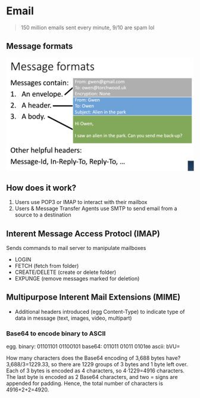 # Email
> 150 million emails sent every minute, 9/10 are spam lol

## Message formats
<img src="images/email_structure.png">

## How does it work?
1. Users use POP3 or IMAP to interact with their mailbox
2. Users & Message Transfer Agents use SMTP to send email from a source to a destination

## Interent Message Access Protocl (IMAP)
Sends commands to mail server to manipulate mailboxes
* LOGIN
* FETCH (fetch from folder)
* CREATE/DELETE (create or delete folder)
* EXPUNGE (remove messages marked for deletion)

## Multipurpose Interent Mail Extensions (MIME)
* Additional headers introduced (egg Content-Type) to indicate type of data in message (text, images, video, multipart)

### Base64 to encode binary to ASCII
egg. 
binary: 01101101 01100101
base64: 011011 01011 0101`00`
ascii: bVU=

How many characters does the Base64 encoding of 3,688 bytes have?
3,688/3=1229.33, so there are 1229 groups of 3 bytes and 1 byte left over.
Each of 3 bytes is encoded as 4 characters, so 4⋅1229=4916 characters.
The last byte is encoded as 2 Base64 characters, and two = signs are appended for padding.
Hence, the total number of characters is 4916+2+2=4920.